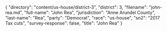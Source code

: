 {
  "directory": "content/us-house/district-3",
  "district": 3,
  "filename": "john-rea.md",
  "full-name": "John Rea",
  "jurisdiction": "Anne Arundel County",
  "last-name": "Rea",
  "party": "Democrat",
  "race": "us-house",
  "sn2": "2017 Tax cuts",
  "survey-response": false,
  "title": "John Rea"
}
